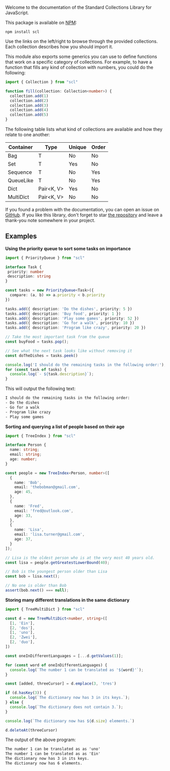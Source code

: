 
Welcome to the documentation of the Standard Collections Library for JavaScript.

This package is available on [NPM](https://npmjs.com/package/scl):

```
npm install scl
```

Use the links on the left/right to browse through the provided collections.
Each collection describes how you should import it.

This module also exports some generics you can use to define functions that
work on a specific category of collections. For example, to have a function
that fills any kind of collection with numbers, you could do the following:

```ts
import { Collection } from "scl"

function fill(collection: Collection<number>) {
  collection.add(1)
  collection.add(2)
  collection.add(3)
  collection.add(4)
  collection.add(5)
}
```

The following table lists what kind of collections are available and how they
relate to one another:

| Container        | Type                  | Unique    | Order     |
|------------------|-----------------------|-----------|-----------|
| Bag              | T                     | No        | No        |
| Set              | T                     | Yes       | No        |
| Sequence         | T                     | No        | Yes       |
| QueueLike        | T                     | No        | Yes       |
| Dict             | Pair&lt;K, V&gt;      | Yes       | No        |
| MultiDict        | Pair&lt;K, V&gt;      | No        | No        |

If you found a problem with the documentation, you can open an issue on
[GitHub](https://github.com/samvv/scl.js/issues). If you like this library,
don't forget to star [the repository](https://github.com/samvv/scl.js) and
leave a thank-you note somewhere in your project.  

## Examples

**Using the priority queue to sort some tasks on importance**

```ts
import { PriorityQueue } from "scl"

interface Task {
 priority: number
 description: string
}

const tasks = new PriorityQueue<Task>({
  compare: (a, b) => a.priority < b.priority
})

tasks.add({ description: 'Do the dishes', priority: 5 })
tasks.add({ description: 'Buy food', priority: 1 })
tasks.add({ description: 'Play some games', priority: 52 })
tasks.add({ description: 'Go for a walk', priority: 10 })
tasks.add({ description: 'Program like crazy', priority: 20 })

// Take the most important task from the queue
const buyFood = tasks.pop();

// See what the next task looks like without removing it
const doTheDishes = tasks.peek()

console.log('I should do the remaining tasks in the following order:');
for (const task of tasks) {
  console.log(`- ${task.description}`);
}

```

This will output the following text:

```txt
I should do the remaining tasks in the following order:
- Do the dishes
- Go for a walk
- Program like crazy
- Play some games
```

**Sorting and querying a list of people based on their age**

```ts
import { TreeIndex } from "scl"

interface Person {
  name: string;
  email: string;
  age: number;
}

const people = new TreeIndex<Person, number>([
  {
    name: 'Bob',
    email: 'thebobman@gmail.com',
    age: 45,
  },
  {
    name: 'Fred',
    email: 'fred@outlook.com',
    age: 33,
  },
  {
    name: 'Lisa',
    email: 'lisa.turner@gmail.com',
    age: 37,
  }
]);

// Lisa is the oldest person who is at the very most 40 years old.
const lisa = people.getGreatestLowerBound(40);

// Bob is the youngest person older than Lisa
const bob = lisa.next();

// No one is older than Bob
assert(bob.next() === null);
```

**Storing many different translations in the same dictionary**

```ts
import { TreeMultiDict } from "scl"

const d = new TreeMultiDict<number, string>([
  [1, 'Ein'],
  [2, 'dos'],
  [1, 'uno'],
  [2, 'Zwei'],
  [2, 'duo'],
])

const oneInDifferentLanguages = [...d.getValues(1)];

for (const word of oneInDifferentLanguages) {
  console.log(`The number 1 can be translated as '${word}'`);
}

const [added, threeCursor] = d.emplace(3, 'tres')

if (d.hasKey(3)) {
  console.log(`The dictionary now has 3 in its keys.`);
} else {
  console.log(`The dictionary does not contain 3.`);
}

console.log(`The dictionary now has ${d.size} elements.`)

d.deleteAt(threeCursor)
```

The output of the above program:

```txt
The number 1 can be translated as as 'uno'
The number 1 can be translated as as 'Ein'
The dictionary now has 3 in its keys.
The dictionary now has 6 elements.
```


